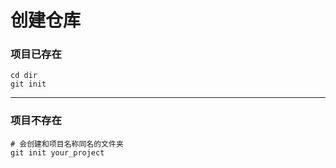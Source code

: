 # 创建仓库

### 项目已存在

```shell
cd dir
git init
```

------

### 项目不存在

```shell
# 会创建和项目名称同名的文件夹
git init your_project
```

